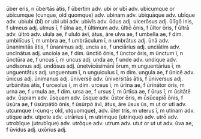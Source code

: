 ūber eris, n
ūbertās ātis, f
ūbertim adv.
ubi or ubī adv.
ubicumque or ubīcumque (cunque, old quomque) adv.
ubinam adv.
ubiquāque adv.
ubīque adv.
ubiubi (bī) or ubi ubi adv.
ubivīs adv.
ūdus adj.
ulcerōsus adj.
ūlīgō inis, f
ulmeus adj.
ulmus ī, f
ūlna ae, f
ūltimum adv.
ūltiō ōnis, f
ūltor ōris, f
ūltrā adv.
ūltrō adv.
ulula ae, f
ululō āvī, ātus, āre
ulva ae, f
umbella ae, f dim.
umbilīcus ī, m
umbra ae, f
umbrāculum ī, n
umbrātus adj.
ūnā adv.
ūnanimitās ātis, f
ūnanimus adj.
uncia ae, f
unciārius adj.
unciātim adv.
uncīnātus adj.
unciola ae, f dim.
ūnctiō ōnis, f
ūnctor ōris, m
ūnctum ī, n
ūnctūra ae, f
uncus ī, m
uncus adj.
unda ae, f
unde adv.
undique adv.
undisonus adj.
undōsus adj.
ūnetvīcēsimānī ōrum, m
unguentārius ī, m
unguentātus adj.
unguentum ī, n
unguiculus ī, m dim.
ungula ae, f
ūnicē adv.
ūnicus adj.
ūnimanus adj.
ūniversē adv.
ūniversitās ātis, f
ūniversus adj.
urbānitās ātis, f
urceolus ī, m dim.
urceus ī, m
ūrīna ae, f
ūrīnātor ōris, m
urna ae, f
urnula ae, f dim.
ursa ae, f
ursus ī, m
ūrtīca ae, f
ūrus ī, m
ūsitātē adv.
ūspiam adv.
ūsquam adv.
ūsque adv.
ūstor ōris, m
ūsūcapiō ōnis, f
ūsūra ae, f
ūsūrpātiō ōnis, f
ūsūrpō āvī, ātus, āre
ūsus ūs, m
ut or utī adv.
utcumque (-cunq-; old, utquomque), adv.
ūter tris, m
uterus ī, m
utinam adv.
utique adv.
utpote adv.
utrārius ī, m
utrimque (utrinque) adv.
utrō adv.
utrobīque (utrubīque) adv.
utrōque adv.
utrum adv.
utut or ut ut adv.
ūva ae, f
ūvidus adj.
uxōrius adj.

